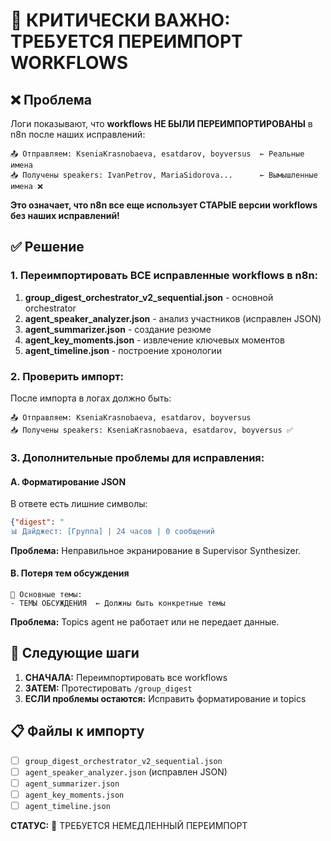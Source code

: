 # 🚨 КРИТИЧЕСКИ ВАЖНО: ТРЕБУЕТСЯ ПЕРЕИМПОРТ WORKFLOWS

## ❌ Проблема

Логи показывают, что **workflows НЕ БЫЛИ ПЕРЕИМПОРТИРОВАНЫ** в n8n после наших исправлений:

```
📤 Отправляем: KseniaKrasnobaeva, esatdarov, boyversus  ← Реальные имена
📥 Получены speakers: IvanPetrov, MariaSidorova...      ← Вымышленные имена ❌
```

**Это означает, что n8n все еще использует СТАРЫЕ версии workflows без наших исправлений!**

## ✅ Решение

### 1. Переимпортировать ВСЕ исправленные workflows в n8n:

1. **group_digest_orchestrator_v2_sequential.json** - основной orchestrator
2. **agent_speaker_analyzer.json** - анализ участников (исправлен JSON)
3. **agent_summarizer.json** - создание резюме
4. **agent_key_moments.json** - извлечение ключевых моментов
5. **agent_timeline.json** - построение хронологии

### 2. Проверить импорт:

После импорта в логах должно быть:
```
📤 Отправляем: KseniaKrasnobaeva, esatdarov, boyversus
📥 Получены speakers: KseniaKrasnobaeva, esatdarov, boyversus ✅
```

### 3. Дополнительные проблемы для исправления:

#### A. Форматирование JSON
В ответе есть лишние символы:
```json
{"digest": "
📊 Дайджест: [Группа] | 24 часов | 0 сообщений
```

**Проблема:** Неправильное экранирование в Supervisor Synthesizer.

#### B. Потеря тем обсуждения
```
🎯 Основные темы:
- ТЕМЫ ОБСУЖДЕНИЯ  ← Должны быть конкретные темы
```

**Проблема:** Topics agent не работает или не передает данные.

## 🔧 Следующие шаги

1. **СНАЧАЛА:** Переимпортировать все workflows
2. **ЗАТЕМ:** Протестировать `/group_digest`
3. **ЕСЛИ проблемы остаются:** Исправить форматирование и topics

## 📋 Файлы к импорту

- [ ] `group_digest_orchestrator_v2_sequential.json`
- [ ] `agent_speaker_analyzer.json` (исправлен JSON)
- [ ] `agent_summarizer.json`
- [ ] `agent_key_moments.json`
- [ ] `agent_timeline.json`

**СТАТУС:** 🚨 ТРЕБУЕТСЯ НЕМЕДЛЕННЫЙ ПЕРЕИМПОРТ
